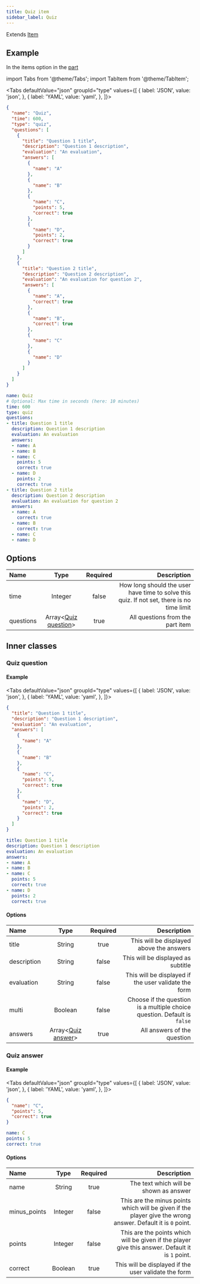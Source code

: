 ```yaml
---
title: Quiz item
sidebar_label: Quiz
---
```

Extends [Item](overview)

## Example

In the items option in the [part](../part)

import Tabs from '@theme/Tabs';
import TabItem from '@theme/TabItem';

<Tabs defaultValue="json" groupId="type" values={[
  { label: 'JSON', value: 'json', },
  { label: 'YAML', value: 'yaml', },
]}>
<TabItem value="json">

```json title="<course>/<part>/config.json"
{
  "name": "Quiz",
  "time": 600,
  "type": "quiz",
  "questions": [
    {
      "title": "Question 1 title",
      "description": "Question 1 description",
      "evaluation": "An evaluation",
      "answers": [
        {
          "name": "A"
        },
        {
          "name": "B"
        },
        {
          "name": "C",
          "points": 5,
          "correct": true
        },
        {
          "name": "D",
          "points": 2,
          "correct": true
        }
      ]
    },
    {
      "title": "Question 2 title",
      "description": "Question 2 description",
      "evaluation": "An evaluation for question 2",
      "answers": [
        {
          "name": "A",
          "correct": true
        },
        {
          "name": "B",
          "correct": true
        },
        {
          "name": "C"
        },
        {
          "name": "D"
        }
      ]
    }
  ]
}
```

</TabItem>
<TabItem value="yaml">

```yaml title="<course>/<part>/config.yml"
name: Quiz
# Optional: Max time in seconds (here: 10 minutes)
time: 600
type: quiz
questions:
- title: Question 1 title
  description: Question 1 description
  evaluation: An evaluation
  answers:
  - name: A
  - name: B
  - name: C
    points: 5
    correct: true
  - name: D
    points: 2
    correct: true
- title: Question 2 title
  description: Question 2 description
  evaluation: An evaluation for question 2
  answers:
  - name: A
    correct: true
  - name: B
    correct: true
  - name: C
  - name: D
```

</TabItem>
</Tabs>

## Options

| Name      |                  Type                  | Required |                                                                               Description |
| :-------- | :------------------------------------: | :------: | ----------------------------------------------------------------------------------------: |
| time      |                Integer                 |  false   | How long should the user have time to solve this quiz. If not set, there is no time limit |
| questions | Array<[Quiz question](#quiz-question)> |   true   |                                                          All questions from the part item |

## Inner classes

### Quiz question

#### Example

<Tabs defaultValue="json" groupId="type" values={[
  { label: 'JSON', value: 'json', },
  { label: 'YAML', value: 'yaml', },
]}>
<TabItem value="json">

```json title="<course>/<part>/config.json"
{
  "title": "Question 1 title",
  "description": "Question 1 description",
  "evaluation": "An evaluation",
  "answers": [
    {
      "name": "A"
    },
    {
      "name": "B"
    },
    {
      "name": "C",
      "points": 5,
      "correct": true
    },
    {
      "name": "D",
      "points": 2,
      "correct": true
    }
  ]
}
```

</TabItem>
<TabItem value="yaml">

```yaml title="<course>/<part>/config.yml"
title: Question 1 title
description: Question 1 description
evaluation: An evaluation
answers:
- name: A
- name: B
- name: C
  points: 5
  correct: true
- name: D
  points: 2
  correct: true
```

</TabItem>
</Tabs>

#### Options

| Name        |                Type                | Required |                                                              Description |
| :---------- | :--------------------------------: | :------: | -----------------------------------------------------------------------: |
| title       |               String               |   true   |                                 This will be displayed above the answers |
| description |               String               |  false   |                                       This will be displayed as subtitle |
| evaluation  |               String               |  false   |                     This will be displayed if the user validate the form |
| multi       |              Boolean               |  false   | Choose if the question is a multiple choice question. Default is `false` |
| answers     | Array<[Quiz answer](#quiz-answer)> |   true   |                                              All answers of the question |

### Quiz answer

#### Example

<Tabs defaultValue="json" groupId="type" values={[
  { label: 'JSON', value: 'json', },
  { label: 'YAML', value: 'yaml', },
]}>
<TabItem value="json">

```json title="<course>/<part>/config.json"
{
  "name": "C",
  "points": 5,
  "correct": true
}
```

</TabItem>
<TabItem value="yaml">

```yaml title="<course>/<part>/config.yml"
name: C
points: 5
correct: true
```

</TabItem>
</Tabs>

#### Options

| Name         |  Type   | Required |                                                                                                 Description |
| :----------- | :-----: | :------: | ----------------------------------------------------------------------------------------------------------: |
| name         | String  |   true   |                                                                      The text which will be shown as answer |
| minus_points | Integer |  false   | This are the minus points which will be given if the player give the wrong answer. Default it is `0` point. |
| points       | Integer |  false   |            This are the points which will be given if the player give this answer. Default it is `1` point. |
| correct      | Boolean |   true   |                                                        This will be displayed if the user validate the form |